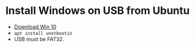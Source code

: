 # Install Windows on USB from Ubuntu

* [Download Win 10](https://www.microsoft.com/lv-lv/software-download/windows10ISO)
* `apt install unetbootin`
* USB must be FAT32.
